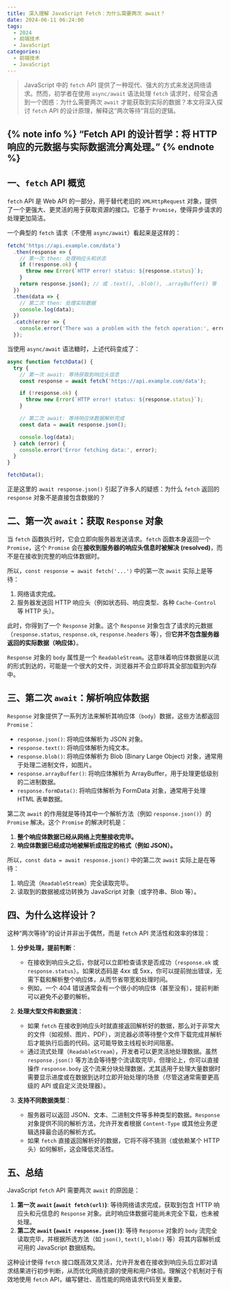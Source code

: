 ```yaml
---
title: 深入理解 JavaScript Fetch：为什么需要两次 await？
date: 2024-06-11 06:24:00
tags:
  - 2024
  - 前端技术
  - JavaScript
categories:
  - 前端技术
  - JavaScript
---
```


> JavaScript 中的 `fetch` API 提供了一种现代、强大的方式来发送网络请求。然而，初学者在使用 `async/await` 语法处理 `fetch` 请求时，经常会遇到一个困惑：为什么需要两次 `await` 才能获取到实际的数据？本文将深入探讨 `fetch` API 的设计原理，解释这“两次等待”背后的逻辑。

{% note info %}
“Fetch API 的设计哲学：将 HTTP 响应的元数据与实际数据流分离处理。”
{% endnote %}
------

## 一、`fetch` API 概览

`fetch` API 是 Web API 的一部分，用于替代老旧的 `XMLHttpRequest` 对象，提供了一个更强大、更灵活的用于获取资源的接口。它基于 `Promise`，使得异步请求的处理更加简洁。

一个典型的 `fetch` 请求（不使用 `async/await`）看起来是这样的：

```javascript
fetch('https://api.example.com/data')
  .then(response => {
    // 第一次 then: 处理响应头和状态
    if (!response.ok) {
      throw new Error(`HTTP error! status: ${response.status}`);
    }
    return response.json(); // 或 .text(), .blob(), .arrayBuffer() 等
  })
  .then(data => {
    // 第二次 then: 处理实际数据
    console.log(data);
  })
  .catch(error => {
    console.error('There was a problem with the fetch operation:', error);
  });
```

当使用 `async/await` 语法糖时，上述代码变成了：

```javascript
async function fetchData() {
  try {
    // 第一次 await: 等待获取到响应头信息
    const response = await fetch('https://api.example.com/data');

    if (!response.ok) {
      throw new Error(`HTTP error! status: ${response.status}`);
    }

    // 第二次 await: 等待响应体数据解析完成
    const data = await response.json();

    console.log(data);
  } catch (error) {
    console.error('Error fetching data:', error);
  }
}

fetchData();
```

正是这里的 `await response.json()` 引起了许多人的疑惑：为什么 `fetch` 返回的 `response` 对象不是直接包含数据的？

## 二、第一次 `await`：获取 `Response` 对象

当 `fetch` 函数执行时，它会立即向服务器发送请求。`fetch` 函数本身返回一个 `Promise`，这个 `Promise` 会在**接收到服务器的响应头信息时被解决 (resolved)**，而不是在接收到完整的响应体数据时。

所以，`const response = await fetch('...')` 中的第一次 `await` 实际上是等待：

1.  网络请求完成。
2.  服务器发送回 HTTP 响应头（例如状态码、响应类型、各种 `Cache-Control` 等 HTTP 头）。

此时，你得到了一个 `Response` 对象。这个 `Response` 对象包含了请求的元数据（`response.status`, `response.ok`, `response.headers` 等），但**它并不包含服务器返回的实际数据（响应体）**。

`Response` 对象的 `body` 属性是一个 `ReadableStream`。这意味着响应体数据是以流的形式到达的，可能是一个很大的文件，浏览器并不会立即将其全部加载到内存中。

## 三、第二次 `await`：解析响应体数据

`Response` 对象提供了一系列方法来解析其响应体（`body`）数据，这些方法都返回 `Promise`：

*   `response.json()`: 将响应体解析为 JSON 对象。
*   `response.text()`: 将响应体解析为纯文本。
*   `response.blob()`: 将响应体解析为 Blob (Binary Large Object) 对象，通常用于处理二进制文件，如图片。
*   `response.arrayBuffer()`: 将响应体解析为 ArrayBuffer，用于处理更低级别的二进制数据。
*   `response.formData()`: 将响应体解析为 FormData 对象，通常用于处理 HTML 表单数据。

第二次 `await` 的作用就是等待其中一个解析方法（例如 `response.json()`）的 `Promise` 解决。这个 `Promise` 的解决时机是：

1.  **整个响应体数据已经从网络上完整接收完毕。**
2.  **响应体数据已经成功地被解析成指定的格式（例如 JSON）。**

所以，`const data = await response.json()` 中的第二次 `await` 实际上是在等待：

1.  响应流（`ReadableStream`）完全读取完毕。
2.  读取到的数据被成功转换为 JavaScript 对象（或字符串、Blob 等）。

## 四、为什么这样设计？

这种“两次等待”的设计并非出于偶然，而是 `fetch` API 灵活性和效率的体现：

1.  **分步处理，提前判断**：
    *   在接收到响应头之后，你就可以立即检查请求是否成功（`response.ok` 或 `response.status`）。如果状态码是 4xx 或 5xx，你可以提前抛出错误，无需下载和解析整个响应体，从而节省带宽和处理时间。
    *   例如，一个 404 错误通常会有一个很小的响应体（甚至没有），提前判断可以避免不必要的解析。

2.  **处理大型文件和数据流**：
    *   如果 `fetch` 在接收到响应头时就直接返回解析好的数据，那么对于非常大的文件（如视频、图片、PDF），浏览器必须等待整个文件下载完成并解析后才能执行后面的代码。这可能导致主线程长时间阻塞。
    *   通过流式处理（`ReadableStream`），开发者可以更灵活地处理数据。虽然 `response.json()` 等方法会等待整个流读取完毕，但理论上，你可以直接操作 `response.body` 这个流来分块处理数据，尤其适用于处理大量数据时需要显示进度或在数据到达时立即开始处理的场景（尽管这通常需要更高级的 API 或自定义流处理器）。

3.  **支持不同数据类型**：
    *   服务器可以返回 JSON、文本、二进制文件等多种类型的数据。`Response` 对象提供不同的解析方法，允许开发者根据 `Content-Type` 或其他业务逻辑选择最合适的解析方式。
    *   如果 `fetch` 直接返回解析好的数据，它将不得不猜测（或依赖某个 HTTP 头）如何解析，这会降低灵活性。

## 五、总结

JavaScript `fetch` API 需要两次 `await` 的原因是：

1.  **第一次 `await` (`await fetch(url)`)**: 等待网络请求完成，获取到包含 HTTP 响应头和元信息的 `Response` 对象。此时响应体数据可能尚未完全下载，也未被处理。
2.  **第二次 `await` (`await response.json()`)**: 等待 `Response` 对象的 `body` 流完全读取完毕，并根据所选方法（如 `json()`, `text()`, `blob()` 等）将其内容解析成可用的 JavaScript 数据结构。

这种设计使得 `fetch` 接口既高效又灵活，允许开发者在接收到响应头后立即对请求结果进行初步判断，从而优化网络资源的使用和用户体验。理解这个机制对于有效地使用 `fetch` API，编写健壮、高性能的网络请求代码至关重要。